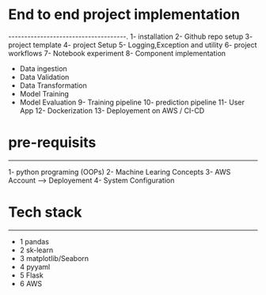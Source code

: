 # End to end project implementation
-------------------------------------.
1- installation
2- Github repo setup
3- project template
4- project Setup
5- Logging,Exception and utility
6- project workflows
7- Notebook experiment
8- Component implementation
   - Data ingestion
   - Data Validation
   - Data Transformation
   - Model Training
   - Model Evaluation
9- Training pipeline
10- prediction pipeline
11- User App
12- Dockerization
13- Deployement on AWS / CI-CD


# pre-requisits
----------------
1- python programing (OOPs)
2- Machine Learing Concepts
3- AWS Account --> Deployement
4- System Configuration


# Tech stack
-------------
- 1 pandas
- 2 sk-learn
- 3 matplotlib/Seaborn
- 4 pyyaml
- 5 Flask
- 6 AWS 

